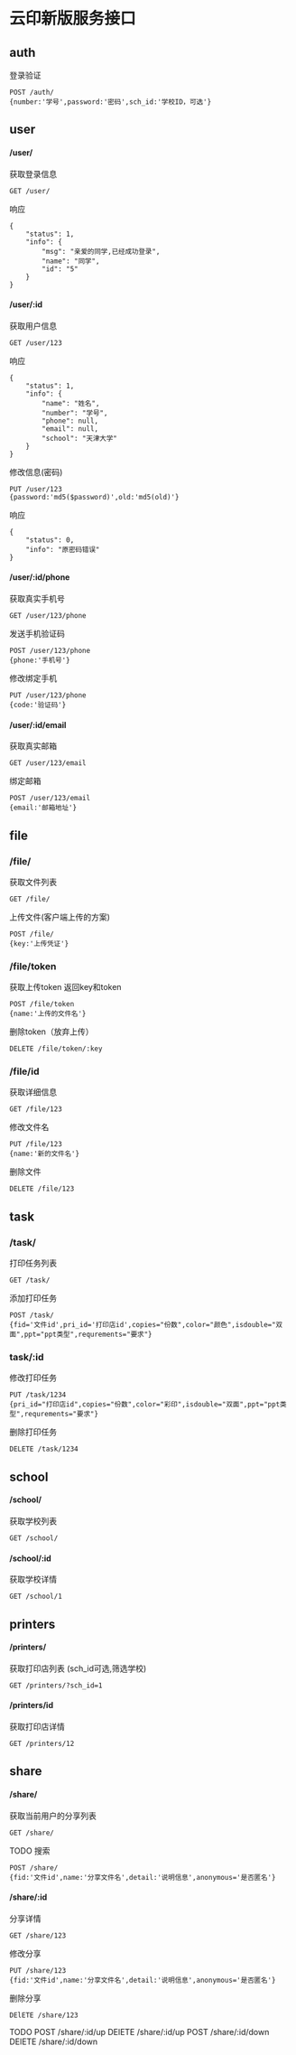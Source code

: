 云印新版服务接口
====================

## auth

登录验证
```
POST /auth/
{number:'学号',password:'密码',sch_id:'学校ID，可选'}
```

## user

#### /user/

获取登录信息

```
GET /user/
```
响应
```
{
    "status": 1,
    "info": {
        "msg": "亲爱的同学,已经成功登录",
        "name": "同学",
        "id": "5"
    }
}
```

#### /user/:id

获取用户信息

````
GET /user/123
````

响应
```
{
    "status": 1,
    "info": {
        "name": "姓名",
        "number": "学号",
        "phone": null,
        "email": null,
        "school": "天津大学"
    }
}
```



修改信息(密码)
```
PUT /user/123
{password:'md5($password)',old:'md5(old)'}
```

响应
```
{
    "status": 0,
    "info": "原密码错误"
}
```

#### /user/:id/phone

获取真实手机号
```
GET /user/123/phone
```

发送手机验证码
```
POST /user/123/phone
{phone:'手机号'}
```

修改绑定手机
```
PUT /user/123/phone
{code:'验证码'}
```

#### /user/:id/email

获取真实邮箱
```
GET /user/123/email
```

绑定邮箱
```
POST /user/123/email
{email:'邮箱地址'}
```

## file

### /file/

获取文件列表
```
GET /file/
```

上传文件(客户端上传的方案)
```
POST /file/
{key:'上传凭证'}
```
### /file/token

获取上传token
返回key和token
```
POST /file/token
{name:'上传的文件名'}
```

删除token（放弃上传）
```
DELETE /file/token/:key
```

### /file/id
获取详细信息
```
GET /file/123
```

修改文件名
```
PUT /file/123
{name:'新的文件名'}
```

删除文件
```
DELETE /file/123
```


## task

### /task/
打印任务列表
```
GET /task/
```

添加打印任务
```
POST /task/
{fid='文件id',pri_id='打印店id',copies="份数",color="颜色",isdouble="双面",ppt="ppt类型",requrements="要求"}
```

### task/:id
修改打印任务
```
PUT /task/1234
{pri_id="打印店id",copies="份数",color="彩印",isdouble="双面",ppt="ppt类型",requrements="要求"}
```

删除打印任务
```
DELETE /task/1234
```

## school

#### /school/
获取学校列表
```
GET /school/
```

#### /school/:id

获取学校详情
```
GET /school/1
```

## printers

#### /printers/
获取打印店列表
(sch_id可选,筛选学校)
```
GET /printers/?sch_id=1
```

#### /printers/id
获取打印店详情
```
GET /printers/12
```

## share

#### /share/
获取当前用户的分享列表
```
GET /share/
```

TODO 搜索

```
POST /share/
{fid:'文件id',name:'分享文件名',detail:'说明信息',anonymous='是否匿名'}
```

#### /share/:id
分享详情
```
GET /share/123
```

修改分享
```
PUT /share/123
{fid:'文件id',name:'分享文件名',detail:'说明信息',anonymous='是否匿名'}
```

删除分享
```
DElETE /share/123
```

TODO
POST /share/:id/up
DElETE /share/:id/up
POST /share/:id/down
DElETE /share/:id/down
 